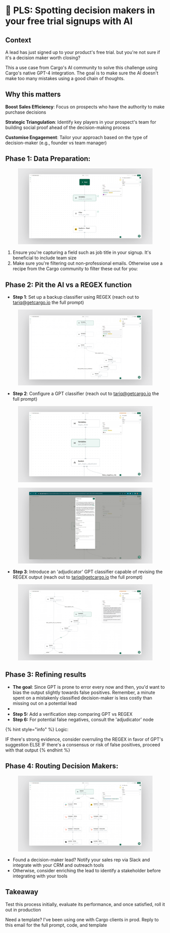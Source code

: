# 🏹 PLS: Spotting decision makers in your free trial signups with AI

## **Context**

A lead has just signed up to your product's free trial. but you're not sure if it's a decision maker worth closing?

This a use case from Cargo's AI community to solve this challenge using Cargo's native GPT-4 integration. The goal is to make sure the AI doesn't make too many mistakes using a good chain of thoughts.



## Why this matters <a href="#h_73c8220b74" id="h_73c8220b74"></a>

**Boost Sales Efficiency**: Focus on prospects who have the authority to make purchase decisions

**Strategic Triangulation**: Identify key players in your prospect's team for building social proof ahead of the decision-making process

**Customise Engagement**: Tailor your approach based on the type of decision-maker (e.g., founder vs team manager)

## **Phase 1:** Data Preparation:

<figure><img src="../.gitbook/assets/brandbird (8).png" alt=""><figcaption></figcaption></figure>

1. Ensure you're capturing a field such as job title in your signup. It's beneficial to include team size
2. Make sure you're filtering out non-professional emails. Otherwise use a recipe from the Cargo community to filter these out for you:



## Phase 2: Pit the AI vs a REGEX function

* **Step 1**: Set up a backup classifier using REGEX (reach out to tariq@getcargo.io the full prompt)

<figure><img src="../.gitbook/assets/brandbird (9).png" alt=""><figcaption></figcaption></figure>

* **Step 2**: Configure a GPT classifier (reach out to tariq@getcargo.io the full prompt)

<figure><img src="../.gitbook/assets/brandbird (10).png" alt=""><figcaption></figcaption></figure>

<figure><img src="../.gitbook/assets/brandbird (11).png" alt=""><figcaption></figcaption></figure>

* **Step 3**: Introduce an 'adjudicator' GPT classifier capable of revising the REGEX output (reach out to tariq@getcargo.io the full prompt)

<figure><img src="../.gitbook/assets/brandbird (13).png" alt=""><figcaption></figcaption></figure>



## Phase 3: Refining results

* **The goal**: Since GPT is prone to error every now and then, you'd want to bias the output slightly towards false positives. Remember, a minute spent on a mistakenly classified decision-maker is less costly than missing out on a potential lead
*
* **Step 5:** Add a verification step comparing GPT vs REGEX
* **Step 6:** For potential false negatives, consult the 'adjudicator' node&#x20;

{% hint style="info" %}
Logic:&#x20;

IF there's strong evidence, consider overruling the REGEX in favor of GPT's suggestion ELSE IF there's a consensus or risk of false positives, proceed with that output
{% endhint %}



## Phase 4: Routing Decision Makers:

<figure><img src="../.gitbook/assets/brandbird (15).png" alt=""><figcaption></figcaption></figure>

* Found a decision-maker lead? Notify your sales rep via Slack and integrate with your CRM and outreach tools
* Otherwise, consider enriching the lead to identify a stakeholder before integrating with your tools



## Takeaway

Test this process initially, evaluate its performance, and once satisfied, roll it out in production

Need a template? I've been using one with Cargo clients in prod. Reply to this email for the full prompt, code, and template

